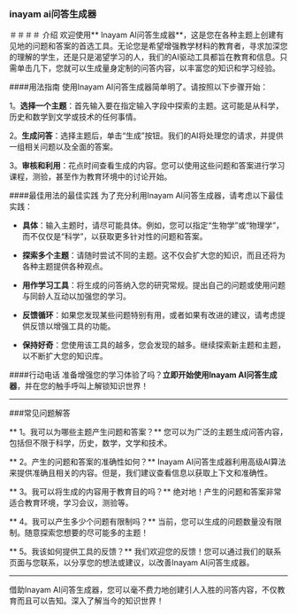 ### inayam ai问答生成器

＃＃＃＃ 介绍
欢迎使用** Inayam AI问答生成器**，这是您在各种主题上创建有见地的问题和答案的首选工具。无论您是希望增强教学材料的教育者，寻求加深您的理解的学生，还是只是渴望学习的人，我们的AI驱动工具都旨在教育和信息。只需单击几下，您就可以生成量身定制的问答内容，以丰富您的知识和学习经验。

####用法指南
使用Inayam AI问答生成器简单明了。请按照以下步骤开始：

1。**选择一个主题**：首先输入要在指定输入字段中探索的主题。这可能是从科学，历史和数学到文学或技术的任何事情。

2。**生成问答**：选择主题后，单击“生成”按钮。我们的AI将处理您的请求，并提供一组相关问题以及全面的答案。

3。**审核和利用**：花点时间查看生成的内容。您可以使用这些问题和答案进行学习课程，测验，甚至作为教育环境中的讨论开始。

####最佳用法的最佳实践
为了充分利用Inayam AI问答生成器，请考虑以下最佳实践：

-  **具体**：输入主题时，请尽可能具体。例如，您可以指定“生物学”或“物理学”，而不仅仅是“科学”，以获取更多针对性的问题和答案。

-  **探索多个主题**：请随时尝试不同的主题。这不仅会扩大您的知识，而且还将为各种主题提供各种观点。

-  **用作学习工具**：将生成的问答纳入您的研究常规。提出自己的问题或使用问题与同龄人互动以加强您的学习。

-  **反馈循环**：如果您发现某些问题特别有用，或者如果有改进的建议，请考虑提供反馈以增强工具的功能。

-  **保持好奇**：您使用该工具的越多，您会发现的越多。继续探索新主题和主题，以不断扩大您的知识库。

####行动电话
准备增强您的学习体验了吗？**立即开始使用Inayam AI问答生成器**，并在您的触手呼叫上解锁知识世界！

---

###常见问题解答

** 1。我可以为哪些主题产生问题和答案？**
您可以为广泛的主题生成问答内容，包括但不限于科学，历史，数学，文学和技术。

** 2。产生的问题和答案的准确性如何？**
Inayam AI问答生成器利用高级AI算法来提供准确且相关的内容。但是，我们建议查看信息以获取上下文和准确性。

** 3。我可以将生成的内容用于教育目的吗？**
绝对地！产生的问题和答案非常适合教育环境，学习会议，测验等。

** 4。我可以产生多少个问题有限制吗？**
当前，您可以生成的问题数量没有限制。随意探索您想要的尽可能多的主题！

** 5。我该如何提供工具的反馈？**
我们欢迎您的反馈！您可以通过我们的联系页面与您联系，以分享您的想法或建议，以改善Inayam AI问答生成器。

---

借助Inayam AI问答生成器，您可以毫不费力地创建引人入胜的问答内容，不仅教育而且可以告知。深入了解当今的知识世界！